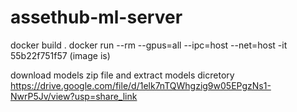 # assethub-ml-server
docker build .
docker run --rm --gpus=all --ipc=host --net=host -it 55b22f751f57 (image is)


download models zip file and extract models dicretory
https://drive.google.com/file/d/1elk7nTQWhgzig9w05EPgzNs1-NwrP5Jv/view?usp=share_link
